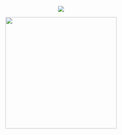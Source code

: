 
<p align="center"> <img src="https://komarev.com/ghpvc/?username=bahag-mackp1&label=Profile%20views&color=0e75b6&style=flat" /> </p>
<p align="center">
  <img src="https://media.giphy.com/media/VhLGfBuW2lBmRdbin3/giphy.gif" style="height:300px;">
</p>
